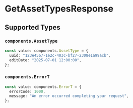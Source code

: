 # GetAssetTypesResponse


## Supported Types

### `components.AssetType`

```typescript
const value: components.AssetType = {
  uuid: "123e4567-1e2c-403c-bf27-2308e1a99acb",
  editDate: "2025-07-01 12:00:00",
};
```

### `components.ErrorT`

```typescript
const value: components.ErrorT = {
  errorCode: 1000,
  message: "An error occurred completing your request",
};
```


